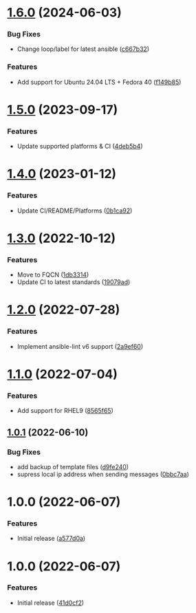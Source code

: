 # [1.6.0](https://github.com/de-it-krachten/ansible-role-postfix/compare/v1.5.0...v1.6.0) (2024-06-03)


### Bug Fixes

* Change loop/label for latest ansible ([c667b32](https://github.com/de-it-krachten/ansible-role-postfix/commit/c667b32b2d4ff452344f7e8a5ea6b8d602471cd4))


### Features

* Add support for Ubuntu 24.04 LTS + Fedora 40 ([f149b85](https://github.com/de-it-krachten/ansible-role-postfix/commit/f149b85b608ea0bb1eb19d7089ac8874f887c2c8))

# [1.5.0](https://github.com/de-it-krachten/ansible-role-postfix/compare/v1.4.0...v1.5.0) (2023-09-17)


### Features

* Update supported platforms & CI ([4deb5b4](https://github.com/de-it-krachten/ansible-role-postfix/commit/4deb5b4378d895d8465ae78dac4024330b8c463c))

# [1.4.0](https://github.com/de-it-krachten/ansible-role-postfix/compare/v1.3.0...v1.4.0) (2023-01-12)


### Features

* Update CI/README/Platforms ([0b1ca92](https://github.com/de-it-krachten/ansible-role-postfix/commit/0b1ca920210a1051443ec2f71e3c51c6cf05a494))

# [1.3.0](https://github.com/de-it-krachten/ansible-role-postfix/compare/v1.2.0...v1.3.0) (2022-10-12)


### Features

* Move to FQCN ([1db3314](https://github.com/de-it-krachten/ansible-role-postfix/commit/1db33143d135ac0d0bafa34afe0eeeaacaf77fbe))
* Update CI to latest standards ([19079ad](https://github.com/de-it-krachten/ansible-role-postfix/commit/19079ad7e7403968d8e3692658b631416d85688a))

# [1.2.0](https://github.com/de-it-krachten/ansible-role-postfix/compare/v1.1.0...v1.2.0) (2022-07-28)


### Features

* Implement ansible-lint v6 support ([2a9ef60](https://github.com/de-it-krachten/ansible-role-postfix/commit/2a9ef60e7415da0b6016b516caa70621afa7d99c))

# [1.1.0](https://github.com/de-it-krachten/ansible-role-postfix/compare/v1.0.1...v1.1.0) (2022-07-04)


### Features

* Add support for RHEL9 ([8565f65](https://github.com/de-it-krachten/ansible-role-postfix/commit/8565f652771f315d72565459cb9b833b86c059e7))

## [1.0.1](https://github.com/de-it-krachten/ansible-role-postfix/compare/v1.0.0...v1.0.1) (2022-06-10)


### Bug Fixes

* add backup of template files ([d9fe240](https://github.com/de-it-krachten/ansible-role-postfix/commit/d9fe240a301730c656c62e2282f3310a79c3f9cf))
* supress local ip address when sending messages ([0bbc7aa](https://github.com/de-it-krachten/ansible-role-postfix/commit/0bbc7aa1a716ce03259bcbee758984cd02aa1833))

# 1.0.0 (2022-06-07)


### Features

* Initial release ([a577d0a](https://github.com/de-it-krachten/ansible-role-postfix/commit/a577d0ade9aafeb7f64d766b6def5fb3487cb1b2))

# 1.0.0 (2022-06-07)


### Features

* Initial release ([41d0cf2](https://github.com/de-it-krachten/ansible-role-postfix/commit/41d0cf297c79e6b8ef6c446667f606cf9705343b))
